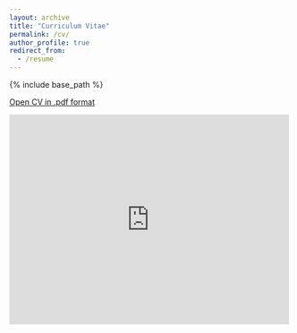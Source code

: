 ```yaml
---
layout: archive
title: "Curriculum Vitae"
permalink: /cv/
author_profile: true
redirect_from:
  - /resume
---
```


{% include base_path %}

[Open CV in .pdf format](https://camerontracy.github.io/files/CV_Tracy_Oct2025.pdf)

<embed src="https://drive.google.com/viewerng/viewer?embedded=true&url=https://camerontracy.github.io/files/CV_Tracy_Oct2025.pdf" width="500" height="375">
